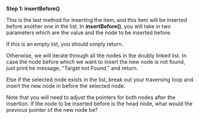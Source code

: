<!--title={Inserting Items Before another Item}--> 

<!--badges={Algorithms:2,Python:1}-->

<!--concepts={Inserting Into a Linked List}-->

**Step 1: insertBefore()**

This is the last method for inserting the item, and this item will be inserted before another one in the list. In **insertBefore()**, you will take in two parameters which are the value and the node to be inserted before.

If this is an empty list, you should simply return.

Otherwise, we will iterate through all the nodes in the doubly linked list. In case the node before which we want to insert the new node is not found, just print he message, "Target not Found." and return.

Else if the selected node exists in the list, break out your traversing loop and insert the new node in before the selected node.

Note that you will need to adjust the pointers for both nodes after the insertion. If the node to be inserted before is the head node, what would the previous pointer of the new node be?
